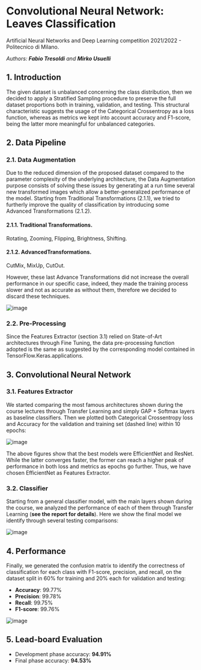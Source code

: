 # Convolutional Neural Network: Leaves Classification
Artificial Neural Networks and Deep Learning competition 2021/2022 - Politecnico di Milano.

*Authors: **Fabio Tresoldi** and **Mirko Usuelli***

## 1. Introduction
The given dataset is unbalanced concerning the class distribution,  then we decided to apply a  Stratified Sampling procedure to preserve the full dataset proportions both in training, validation, and testing. This structural characteristic suggests the usage of the Categorical Crossentropy as a loss function, whereas as metrics we kept into account accuracy and F1-score, being the latter more meaningful for unbalanced categories.

## 2. Data Pipeline
### 2.1.  Data  Augmentation
Due to the reduced dimension of the proposed dataset compared to the parameter complexity of the underlying architecture, the Data Augmentation purpose consists of solving these issues by generating at a run time several new transformed images which allow a better-generalized performance of the model.
Starting from  Traditional  Transformations  (2.1.1),  we tried to furtherly improve the quality of classification by introducing some Advanced Transformations (2.1.2).

#### 2.1.1.  Traditional  Transformations.
Rotating, Zooming, Flipping, Brightness, Shifting.

#### 2.1.2.  AdvancedTransformations.
CutMix, MixUp, CutOut.

However,  these last  Advance  Transformations did not increase the overall performance in our specific case, indeed,  they made the training process slower and not as accurate as without them,  therefore we decided to discard these techniques.

![image](/img/leaves.jpg)

### 2.2.  Pre-Processing
Since the Features Extractor (section   3.1) relied on State-of-Art architectures through Fine Tuning, the data pre-processing function adopted is the same as suggested by the corresponding model contained in TensorFlow.Keras.applications.


## 3.  Convolutional  Neural  Network
### 3.1.  Features  Extractor
We started comparing the most famous architectures shown during the course lectures through Transfer Learning and simply  GAP +  Softmax layers as baseline classifiers. Then we plotted both Categorical  Crossentropy loss and Accuracy for the validation and training set  (dashed line) within 10 epochs:

![image](/img/comparison.jpg)

The above figures show that the best models were EfficientNet and ResNet. While the latter converges faster, the former can reach a  higher peak of performance in both loss and metrics as epochs go further. Thus, we have chosen EfficientNet as Features Extractor.


### 3.2. Classifier
Starting from a general classifier model, with the main layers shown during the course, we analyzed the performance of each of them through Transfer Learning (**see the report for details**).
Here we show the final model we identify through several testing comparisons:

![image](/img/final.jpg)

## 4. Performance
Finally, we generated the confusion  matrix to identify the correctness of classification for each class with F1-score, precision, and recall, on the dataset split in 60% for training and 20% each for validation and testing:
- **Accuracy**: 99.77%
- **Precision**: 99.78%
- **Recall**: 99.75%
- **F1-score**: 99.76%

![image](/img/confusion_matrix.jpg)

## 5. Lead-board Evaluation
- Development phase accuracy: **94.91%**
- Final phase accuracy: **94.53%**

